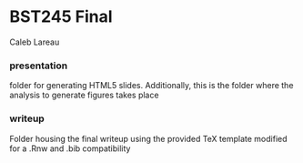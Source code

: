 # BST245 Final 
Caleb Lareau

### presentation
folder for generating HTML5 slides. Additionally, this is the folder where the analysis to generate figures takes place

### writeup
Folder housing the final writeup using the provided TeX template modified for a .Rnw and .bib compatibility
